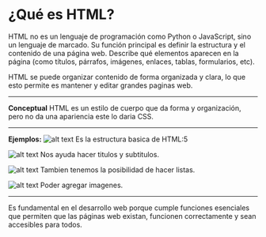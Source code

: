 # ¿Qué es HTML?

HTML no es un lenguaje de programación como Python o JavaScript, sino un lenguaje de marcado. Su función principal es definir la estructura y el contenido de una página web. Describe qué elementos aparecen en la página (como títulos, párrafos, imágenes, enlaces, tablas, formularios, etc).

HTML se puede organizar contenido de forma organizada y clara, lo que esto permite es mantener y editar grandes paginas web.

---
**Conceptual**
HTML es un estilo de cuerpo que da forma y organización, pero no da una apariencia este lo daria CSS.

---
**Ejemplos:**
![alt text](image.png)
Es la estructura basica de HTML:5

![alt text](image-1.png)
Nos ayuda hacer titulos y subtitulos.

![alt text](image-2.png)
Tambien tenemos la posibilidad de hacer listas.

![alt text](image-3.png)
Poder agregar imagenes.

---
Es fundamental en el desarrollo web porque cumple funciones esenciales que permiten que las páginas web existan, funcionen correctamente y sean accesibles para todos.

